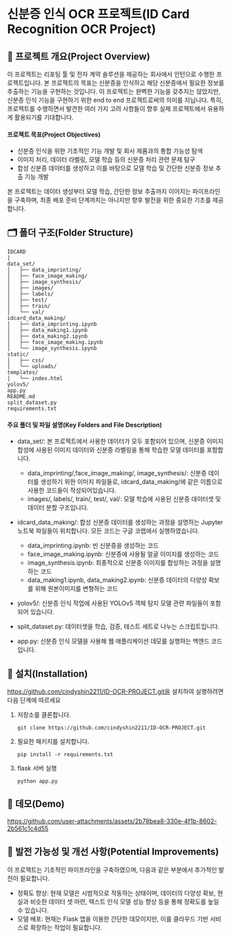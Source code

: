 # 신분증 인식 OCR 프로젝트(ID Card Recognition OCR Project)

## 📝 프로젝트 개요(Project Overview)
이 프로젝트는 리포팅 툴 및 전자 계약 솔루션을 제공하는 회사에서 인턴으로 수행한 프로젝트입니다. 본 프로젝트의 목표는 신분증을 인식하고 해당 신분증에서 필요한 정보를 추출하는 기능을 구현하는 것입니다. 이 프로젝트는 완벽한 기능을 갖추지는 않았지만, 신분증 인식 기능을 구현하기 위한 end to end 프로젝트로써의 의미를 지닙니다. 특히, 프로젝트를 수행하면서 발견한 여러 가지 고려 사항들이 향후 실제 프로젝트에서 유용하게 활용되기를 기대합니다.

#### 프로젝트 목표(Project Objectives)
- 신분증 인식을 위한 기초적인 기능 개발 및 회사 제품과의 통합 가능성 탐색
- 이미지 처리, 데이터 라벨링, 모델 학습 등의 신분증 처리 관련 문제 탐구
- 합성 신분증 데이터를 생성하고 이를 바탕으로 모델 학습 및 간단한 신분증 정보 추출 기능 개발
  
본 프로젝트는 데이터 생성부터 모델 학습, 간단한 정보 추출까지 이어지는 파이프라인을 구축하며, 최종 배포 준비 단계까지는 아니지만 향후 발전을 위한 중요한 기초를 제공합니다.

## 🗂 폴더 구조(Folder Structure)
```
IDCARD
|
data_set/
│   ├── data_imprinting/
│   ├── face_image_making/
│   ├── image_synthesis/
│   ├── images/
│   ├── labels/
│   ├── test/
│   ├── train/
│   └── val/
idcard_data_making/
│   ├── data_imprinting.ipynb
│   ├── data_making1.ipynb
│   ├── data_making2.ipynb
│   ├── face_image_making.ipynb
│   └── image_synthesis.ipynb
static/
│   ├── css/
│   └── uploads/
templates/
│   └── index.html
yolov5/
app.py
README.md
split_dataset.py
requirements.txt
```
#### 주요 폴더 및 파일 설명(Key Folders and File Description)
- data_set/: 본 프로젝트에서 사용한 데이터가 모두 포함되어 있으며, 신분증 이미지 합성에 사용된 이미지 데이터와 신분증 라벨링을 통해 학습한 모델 데이터를 포함합니다.
  - data_imprinting/,face_image_making/, image_synthesis/: 신분증 데이터를 생성하기 위한 이미지 파일들로, idcard_data_making/에 같은 이름으로 사용한 코드들이 작성되어있습니다.
  - images/, labels/, train/, test/, val/: 모델 학습에 사용된 신분증 데이터셋 및 데이터 분할 구조입니다.
- idcard_data_making/: 합성 신분증 데이터를 생성하는 과정을 설명하는 Jupyter 노트북 파일들이 위치합니다. 모든 코드는 구글 코랩에서 실행하였습니다.
  - data_imprinting.ipynb: 빈 신분증을 생성하는 코드
  - face_image_making.ipynb: 신분증에 사용될 얼굴 이미지를 생성하는 코드
  - image_synthesis.ipynb: 최종적으로 신분증 이미지를 합성하는 과정을 설명하는 코드
  - data_making1.ipynb, data_making2.ipynb: 신분증 데이터의 다양성 확보를 위해 원본이미지를 변형하는 코드
- yolov5/: 신분증 인식 작업에 사용된 YOLOv5 객체 탐지 모델 관련 파일들이 포함되어 있습니다.

- split_dataset.py: 데이터셋을 학습, 검증, 테스트 세트로 나누는 스크립트입니다.

- app.py: 신분증 인식 모델을 사용해 웹 애플리케이션 데모를 실행하는 백엔드 코드입니다.

## 🚀 설치(Installation)
https://github.com/cindyshin2211/ID-OCR-PROJECT.git을 설치하여 실행하려면 다음 단계에 따르세요
1. 저장소를 클론합니다.
   ```
   git clone https://github.com/cindyshin2211/ID-OCR-PROJECT.git
   ```
2. 필요한 패키지를 설치합니다.
   ```
   pip install -r requirements.txt
   ```
3. flask 서버 실행
   ```
   python app.py
   ```
## 🎥 데모(Demo)

https://github.com/user-attachments/assets/2b78bea8-330e-4f1b-8602-2b561c1c4d55

## 🌱 발전 가능성 및 개선 사항(Potential Improvements)
이 프로젝트는 기초적인 파이프라인을 구축하였으며, 다음과 같은 부분에서 추가적인 발전이 필요합니다.

- 정확도 향상: 현재 모델은 시범적으로 작동하는 상태이며, 데이터의 다양성 확보, 현실과 비슷한 데이터 셋 마련, 텍스트 인식 모델 성능 향상 등을 통해 정확도를 높일 수 있습니다.
- 모델 배포: 현재는 Flask 앱을 이용한 간단한 데모이지만, 이를 클라우드 기반 서비스로 확장하는 작업이 필요합니다.

